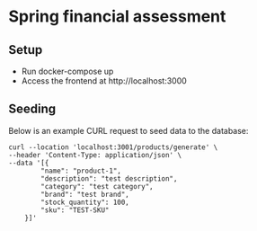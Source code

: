 # Spring financial assessment

## Setup

- Run docker-compose up
- Access the frontend at http://localhost:3000

## Seeding
Below is an example CURL request to seed data to the database:
```
curl --location 'localhost:3001/products/generate' \
--header 'Content-Type: application/json' \
--data '[{
        "name": "product-1",
        "description": "test description",
        "category": "test category",
        "brand": "test brand",
        "stock_quantity": 100,
        "sku": "TEST-SKU"
    }]'
```
